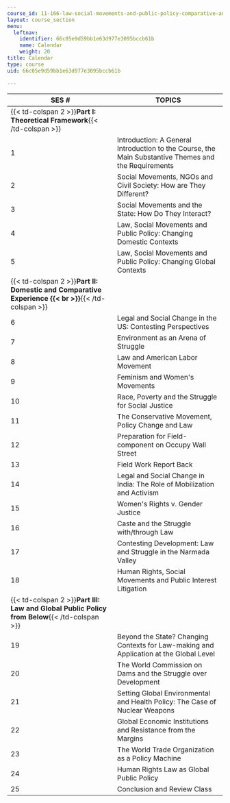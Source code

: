 ```yaml
---
course_id: 11-166-law-social-movements-and-public-policy-comparative-and-international-experience-spring-2012
layout: course_section
menu:
  leftnav:
    identifier: 66c05e9d59bb1e63d977e3095bccb61b
    name: Calendar
    weight: 20
title: Calendar
type: course
uid: 66c05e9d59bb1e63d977e3095bccb61b

---
```


| SES # | TOPICS |
| --- | --- |
| {{< td-colspan 2 >}}**Part I: Theoretical Framework**{{< /td-colspan >}} ||
| 1 | Introduction: A General Introduction to the Course, the Main Substantive Themes and the Requirements |
| 2 | Social Movements, NGOs and Civil Society: How are They Different? |
| 3 | Social Movements and the State: How Do They Interact? |
| 4 | Law, Social Movements and Public Policy: Changing Domestic Contexts |
| 5 | Law, Social Movements and Public Policy: Changing Global Contexts |
| {{< td-colspan 2 >}}**Part II: Domestic and Comparative Experience  {{< br >}}**{{< /td-colspan >}} ||
| 6 | Legal and Social Change in the US: Contesting Perspectives |
| 7 | Environment as an Arena of Struggle |
| 8 | Law and American Labor Movement |
| 9 | Feminism and Women's Movements |
| 10 | Race, Poverty and the Struggle for Social Justice |
| 11 | The Conservative Movement, Policy Change and Law |
| 12 | Preparation for Field-component on Occupy Wall Street |
| 13 | Field Work Report Back |
| 14 | Legal and Social Change in India: The Role of Mobilization and Activism |
| 15 | Women's Rights v. Gender Justice |
| 16 | Caste and the Struggle with/through Law |
| 17 | Contesting Development: Law and Struggle in the Narmada Valley |
| 18 | Human Rights, Social Movements and Public Interest Litigation |
| {{< td-colspan 2 >}}**Part III: Law and Global Public Policy from Below**{{< /td-colspan >}} ||
| 19 | Beyond the State? Changing Contexts for Law-making and Application at the Global Level |
| 20 | The World Commission on Dams and the Struggle over Development |
| 21 | Setting Global Environmental and Health Policy: The Case of Nuclear Weapons |
| 22 | Global Economic Institutions and Resistance from the Margins |
| 23 | The World Trade Organization as a Policy Machine |
| 24 | Human Rights Law as Global Public Policy |
| 25 | Conclusion and Review Class